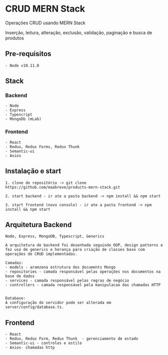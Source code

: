 # CRUD MERN Stack
Operações CRUD usando MERN Stack

Inserção, leitura, alteração, exclusão, validação, paginação e busca de produtos

## Pre-requisitos
    - Node v10.11.0

## Stack
### Backend
    - Node
    - Express
    - Typescript
    - MongoDb (mLab)

### Frontend
    - React
    - Redux, Redux Forms, Redux Thunk
    - Semantic-ui
    - Axios 

## Instalação e start 
    1. clone do repositório -> git clone https://github.com/maabreve/products-mern-stack.git
    
    2. start backend - ir ate a pasta backend -> npm install && npm start
    
    3. start frontend (novo console) - ir ate a pasta frontend -> npm install && npm start 


## Arquitetura Backend
    
    Node, Express, MongoDB, Typescript, Generics

    A arquitetura de backend foi desenhada seguindo OOP, design patterns e fez uso de generics e herança para criação de classes base com operações de CRUD implementadas. 

    Camadas:
    - models - aramzena estrutura dos documents Mongo
    - repositories - camada responsável pelas operações nos documentos na base de dados
    - services - camada responsável pelas regras de negócio
    - controllers - camada responsável pela manipulacao das chamadas HTTP
    

    Database:
    A configuração do servidor pode ser alterada em server/config/database.ts. 
    

## Frontend
    - React
    - Redux, Redux Form, Redux Thunk  - gerenciamento de estado
    - Semantic-ui - controles e estilo
    - Axios- chamadas http  
